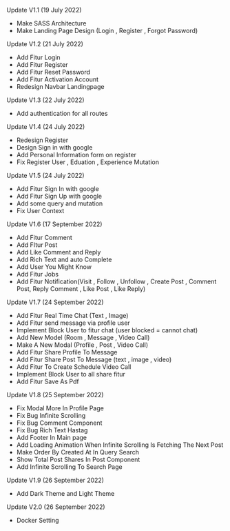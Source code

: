 Update V1.1 (19 July 2022)
- Make SASS Architecture
- Make Landing Page Design (Login , Register , Forgot Password)

Update V1.2 (21 July 2022)
- Add Fitur Login
- Add Fitur Register
- Add Fitur Reset Password
- Add Fitur Activation Account
- Redesign Navbar Landingpage

Update V1.3 (22 July 2022)
- Add authentication for all routes

Update V1.4 (24 July 2022)
- Redesign Register
- Design Sign in with google
- Add Personal Information form on register
- Fix Register User , Eduation , Experience Mutation

Update V1.5 (24 July 2022)
- Add Fitur Sign In with google
- Add Fitur Sign Up with google
- Add some query and mutation
- Fix User Context 

Update V1.6 (17 September 2022)
- Add Fitur Comment
- Add FItur Post
- Add Like Comment and Reply
- Add Rich Text and auto Complete
- Add User You Might Know
- Add Fitur Jobs
- Add Fitur Notification(Visit , Follow , Unfollow , Create Post , Comment Post, Reply Comment , Like Post , Like Reply)

Update V1.7 (24 September 2022)
- Add Fitur Real Time Chat (Text , Image)
- Add Fitur send message via profile user
- Implement Block User to fitur chat (user blocked = cannot chat)
- Add New Model (Room , Message , Video Call)
- Make A New Modal (Profile , Post , Video Call)
- Add Fitur Share Profile To Message
- Add Fitur Share Post To Message (text , image , video)
- Add Fitur To Create Schedule Video Call
- Implement Block User to all share fitur
- Add Fitur Save As Pdf

Update V1.8 (25 September 2022)
- Fix Modal More In Profile Page
- Fix Bug Infinite Scrolling 
- Fix Bug Comment Component
- Fix Bug Rich Text Hastag
- Add Footer In Main page
- Add Loading Animation When Infinite Scrolling Is Fetching The Next Post
- Make Order By Created At In Query Search
- Show Total Post Shares In Post Component
- Add Infinite Scrolling To Search Page

Update V1.9 (26 September 2022)
- Add Dark Theme and Light Theme

Update V2.0 (26 September 2022)
- Docker Setting